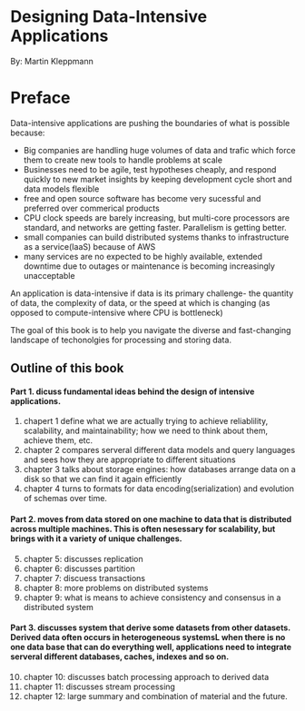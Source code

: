 # Designing Data-Intensive Applications

By: Martin Kleppmann

# Preface

Data-intensive applications are pushing the boundaries of what is possible because:  
- Big companies are handling huge volumes of data and trafic which force them to create new tools to handle problems at scale
- Businesses need to be agile, test hypotheses cheaply, and respond quickly to new market insights by keeping development cycle short and data models flexible
- free and open source software has become very sucessful and preferred over commerical products
- CPU clock speeds are barely increasing, but multi-core processors are standard, and networks are getting faster. Parallelism is getting better.  
- small companies can build distributed systems thanks to infrastructure as a service(IaaS) because of AWS
- many services are no expected to be highly available, extended downtime due to outages or maintenance is becoming increasingly unacceptable

An application is data-intensive if data is its primary challenge- the quantity of data, the complexity of data, or the speed at which is changing (as opposed to compute-intensive where CPU is bottleneck)  

The goal of this book is to help you navigate the diverse and fast-changing landscape of techonolgies for processing and storing data. 

## Outline of this book

####  Part 1. dicuss fundamental ideas behind the design of intensive applications. 
1. chapert 1 define what we are actually trying to achieve reliablility, scalability, and maintainability; how we need to think about them, achieve them, etc.
2. chapter 2 compares serveral different data models and query languages and sees how they are appropriate to different situations
3. chapter 3 talks about storage engines: how databases arrange data on a disk so that we can find it again efficiently
4. chapter 4 turns to formats for data encoding(serialization) and evolution of schemas over time.

#### Part 2. moves from data stored on one machine to data that is distributed across multiple machines. This is often nesessary for scalability, but brings with it a variety of unique challenges. 
5. chapter 5: discusses replication
6. chapter 6: discusses partition
7. chapter 7: discuess transactions
8. chapter 8: more problems on distributed systems 
9. chapter 9: what is means to achieve consistency and consensus in a distributed system

#### Part 3. discusses system that derive some datasets from other datasets. Derived data often occurs in heterogeneous systemsL when there is no one data base that can do everything well, applications need to integrate serveral different databases, caches, indexes and so on.
10. chapter 10: discusses batch processing approach to derived data
11. chapter 11: discusses stream processing
12. chapter 12: large summary and combination of material and the future.